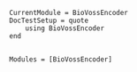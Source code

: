 ```@meta
CurrentModule = BioVossEncoder
DocTestSetup = quote
    using BioVossEncoder
end
```

```@index
```

```@autodocs
Modules = [BioVossEncoder]
```